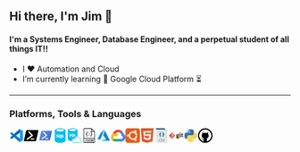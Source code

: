 ## Hi there, I'm Jim :wave:

#### I'm a Systems Engineer, Database Engineer, and a perpetual student of all things IT!!

- I :heart: Automation and Cloud
- I’m currently learning :seedling: Google Cloud Platform :hourglass_flowing_sand:


---

###  Platforms, Tools & Languages

<img align="left" alt="Visual Studio Code" width="26px" src=".\icons\vscode.svg" />
<img align="left" alt="PowerShell-Core" width="26px" src=".\icons\powershell-core.svg" />
<img align="left" alt="PowerShell" width="26px" src=".\icons\powershell-blue.svg" />
<img align="left" alt="SQL" width="26px" src=".\icons\sql-database-generic.svg" />
<img align="left" alt="SQL" width="26px" src=".\icons\sql-azure.svg" />
<img align="left" alt="json" width="26px" src=".\icons\json.svg" />
<img align="left" alt="Azure" width="26px" src=".\icons\azure.svg" />
<img align="left" alt="Google Cloud Platform" width="26px" src=".\icons\google-cloud.svg" />
<img align="left" alt="Ubuntu" width="26px" src=".\icons\ubuntu.svg" />
<img align="left" alt="HTML5" width="26px" src=".\icons\html5.svg" />
<img align="left" alt="CSS" width="26px" src=".\icons\css.svg" />
<img align="left" alt="Git" width="26px" src=".\icons\git.svg" />
<img align="left" alt="Python" width="26px" src=".\icons\python.svg" />
<img align="left" alt="GitHub" width="26px" src=".\icons\github.svg" />
